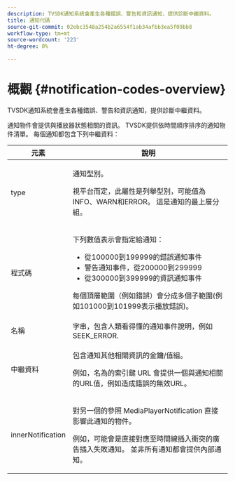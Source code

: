 ```yaml
---
description: TVSDK通知系統會產生各種錯誤、警告和資訊通知，提供診斷中繼資料。
title: 通知代碼
source-git-commit: 02ebc3548a254b2a6554f1ab34afbb3ea5f09bb8
workflow-type: tm+mt
source-wordcount: '223'
ht-degree: 0%

---
```


# 概觀 {#notification-codes-overview}

TVSDK通知系統會產生各種錯誤、警告和資訊通知，提供診斷中繼資料。

通知物件會提供與播放器狀態相關的資訊。 TVSDK提供依時間順序排序的通知物件清單。 每個通知都包含下列中繼資料：

<table frame="all" colsep="1" rowsep="1" id="table_1A32EFFE1834438D8261886EC9D7250D"> 
 <thead> 
  <tr rowsep="1"> 
   <th colname="1" class="entry"> 元素 </th> 
   <th colname="2" class="entry"> 說明 </th> 
  </tr> 
 </thead>
 <tbody> 
  <tr rowsep="1"> 
   <td colname="1"><span class="codeph"> type</span> </td> 
   <td colname="2"> <p>通知型別。 </p> <p>視平台而定，此屬性是列舉型別，可能值為INFO、WARN和ERROR。 這是通知的最上層分組。 </p> </td> 
  </tr> 
  <tr rowsep="1"> 
   <td colname="1"> <span class="codeph"> 程式碼</span> </td> 
   <td colname="2"> <p>下列數值表示會指定給通知： 
     <ul id="ul_A86BF89D6B3B410E81FAD718D3C4A9F0"> 
      <li id="li_8180972D704C40098723734DD4B45643">從100000到199999的錯誤通知事件 </li> 
      <li id="li_0EC29EA5F0034E5EBFEF8E68A6498D39">警告通知事件，從200000到299999 </li> 
      <li id="li_189A53D3D7EF4960A521AB04D00DCF70">從300000到399999的資訊通知事件 </li> 
     </ul> </p> <p>每個頂層範圍（例如錯誤）會分成多個子範圍(例如101000到101999表示播放錯誤)。 </p> </td> 
  </tr> 
  <tr rowsep="1"> 
   <td colname="1"><span class="codeph"> 名稱</span> </td> 
   <td colname="2">字串，包含人類看得懂的通知事件說明，例如 <span class="codeph"> SEEK_ERROR</span>. </td> 
  </tr> 
  <tr rowsep="1"> 
   <td colname="1"><span class="codeph"> 中繼資料</span> </td> 
   <td colname="2"> <p>包含通知其他相關資訊的金鑰/值組。 </p> <p>例如，名為的索引鍵 <span class="codeph"> URL</span> 會提供一個與通知相關的URL值，例如造成錯誤的無效URL。 </p> </td> 
  </tr> 
  <tr rowsep="0"> 
   <td colname="1"><span class="codeph"> innerNotification</span> </td> 
   <td colname="2"> <p>對另一個的參照 <span class="codeph"> MediaPlayerNotification</span> 直接影響此通知的物件。 </p> <p>例如，可能會是直接對應至時間線插入衝突的廣告插入失敗通知。 並非所有通知都會提供內部通知。 </p> </td> 
  </tr> 
 </tbody> 
</table>
